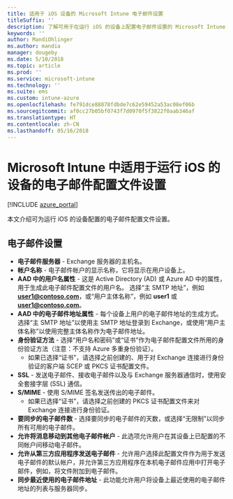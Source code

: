 ```yaml
---
title: 适用于 iOS 设备的 Microsoft Intune 电子邮件设置
titleSuffix: ''
description: 了解可用于在运行 iOS 的设备上配置电子邮件设置的 Microsoft Intune 设置。
keywords: ''
author: MandiOhlinger
ms.author: mandia
manager: dougeby
ms.date: 5/10/2018
ms.topic: article
ms.prod: ''
ms.service: microsoft-intune
ms.technology: ''
ms.suite: ems
ms.custom: intune-azure
ms.openlocfilehash: fe791dce88878fdbde7c62e59452a53ac08ef06b
ms.sourcegitcommit: af0cc27b05bf0743f7d0970f5f3822f0aab346af
ms.translationtype: HT
ms.contentlocale: zh-CN
ms.lasthandoff: 05/16/2018
---
```

# <a name="email-profile-settings-in-microsoft-intune-for-devices-running-ios"></a>Microsoft Intune 中适用于运行 iOS 的设备的电子邮件配置文件设置 

[!INCLUDE [azure_portal](./includes/azure_portal.md)]

本文介绍可为运行 iOS 的设备配置的电子邮件配置文件设置。

## <a name="email-settings"></a>电子邮件设置

- **电子邮件服务器** - Exchange 服务器的主机名。
- **帐户名称** - 电子邮件帐户的显示名称，它将显示在用户设备上。
- **AAD 中的用户名属性** - 这是 Active Directory (AD) 或 Azure AD 中的属性，用于生成此电子邮件配置文件的用户名。 选择“主 SMTP 地址”，例如 **user1@contoso.com**，或“用户主体名称”，例如 **user1** 或 **user1@contoso.com**。
- **AAD 中的电子邮件地址属性** - 每个设备上用户的电子邮件地址的生成方式。 选择“主 SMTP 地址”以使用主 SMTP 地址登录到 Exchange，或使用“用户主体名称”以使用完整主体名称作为电子邮件地址。
- **身份验证方法** - 选择“用户名和密码”或“证书”作为电子邮件配置文件所用的身份验证方法（注意：不支持 Azure 多重身份验证）。
    - 如果已选择“证书”，请选择之前创建的、用于对 Exchange 连接进行身份验证的客户端 SCEP 或 PKCS 证书配置文件。
- **SSL** - 发送电子邮件、接收电子邮件以及与 Exchange 服务器通信时，使用安全套接字层 (SSL) 通信。
- **S/MIME** - 使用 S/MIME 签名发送传出的电子邮件。
    - 如果已选择“证书”，请选择之前创建的 PKCS 证书配置文件来对 Exchange 连接进行身份验证。
- **要同步的电子邮件数** - 选择要同步的电子邮件的天数，或选择“无限制”以同步所有可用的电子邮件。
- **允许将消息移动到其他电子邮件帐户** - 此选项允许用户在其设备上已配置的不同帐户间移动电子邮件。
- **允许从第三方应用程序发送电子邮件** - 允许用户选择此配置文件作为用于发送电子邮件的默认帐户，并允许第三方应用程序在本机电子邮件应用中打开电子邮件，例如，将文件附加到电子邮件。
- **同步最近使用的电子邮件地址** - 此功能允许用户将设备上最近使用的电子邮件地址的列表与服务器同步。
